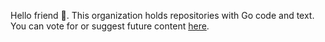 Hello friend 👋. This organization holds repositories with Go code and text. You can vote for or suggest future content [here](https://github.com/orgs/go-monk/discussions/1).
